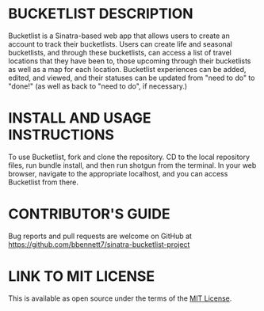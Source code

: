 # BUCKETLIST DESCRIPTION
Bucketlist is a Sinatra-based web app that allows users to create an account to track their bucketlists. Users can create life and seasonal bucketlists, and through these bucketlists, can access a list of travel locations that they have been to, those upcoming through their bucketlists as well as a map for each location. Bucketlist experiences can be added, edited, and viewed, and their statuses can be updated from "need to do" to "done!" (as well as back to "need to do", if necessary.)



# INSTALL AND USAGE INSTRUCTIONS
To use Bucketlist, fork and clone the repository. CD to the local repository files, run bundle install, and then run shotgun from the terminal. In your web browser, navigate to the appropriate localhost, and you can access Bucketlist from there.



# CONTRIBUTOR'S GUIDE
Bug reports and pull requests are welcome on GitHub at https://github.com/bbennett7/sinatra-bucketlist-project



# LINK TO MIT LICENSE
This is available as open source under the terms of the [MIT License](https://opensource.org/licenses/MIT).
